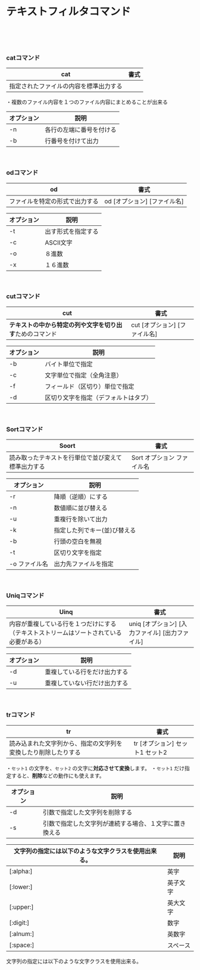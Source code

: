 # テキストフィルタコマンド
<br>
<br>
<br>

###  catコマンド
| cat | 書式 |
|--|--|
| 指定されたファイルの内容を標準出力する |  |
・複数のファイル内容を１つのファイル内容にまとめることが出来る

| オプション | 説明 |
|--|--|
| -n | 各行の左端に番号を付ける |
| -b | 行番号を付けて出力 |

<br>


### odコマンド
|od| 書式 |
|--|--|
| ファイルを特定の形式で出力する | od [オプション] [ファイル名] |

| オプション | 説明 |
|--|--|
| -t | 出す形式を指定する |
| -c | ASCII文字 |
| -o | ８進数 |
| -x | １６進数 |

<br>

### cutコマンド
| cut | 書式 |
|--|--|
| **テキストの中から特定の列や文字を切り出す**ためのコマンド | cut [オプション] [ファイル名] |

| オプション | 説明 |
|--|--|
| -b | バイト単位で指定 |
| -c | 文字単位で指定（全角注意） |
| -f | フィールド（区切り）単位で指定 |
| -d | 区切り文字を指定（デフォルトはタブ） |

<br>

### Sortコマンド

| Soort | 書式　 |
|--|--|
| 読み取ったテキストを行単位で並び変えて標準出力する | Sort オプション ファイル名 |

| オプション | 説明 |   
|--|--|
| -r | 降順（逆順）にする |        
| -n | 数値順に並び替える |
| -u | 重複行を除いて出力 |
| -k | 指定した列でキー(並)び替える |
| -b | 行頭の空白を無視 |
| -t | 区切り文字を指定 |
| -o ファイル名 | 出力先ファイルを指定 |
 

<br>

### Uniqコマンド

| Uinq | 書式 |
|--|--|
| 内容が重複している行を１つだけにする（テキストストリームはソートされている必要がある） | uniq [オプション] [入力ファイル] [出力ファイル] |

| オプション | 説明 |
|--|--|
| -d | 重複している行をだけ出力する |
| -u | 重複していない行だけ出力する |


<br>

### trコマンド
| tr | 書式 |
|-----|----|
| 読み込まれた文字列から、指定の文字列を変換したり削除したりする | tr [オプション] セット1 セット2 |
・`セット1` の文字を、`セット2` の文字に**対応させて変換**します。
・`セット1` だけ指定すると、**削除**などの動作にも使えます。

| オプション | 説明 |
|--|--|
| -d | 引数で指定した文字列を削除する |
| -s | 引数で指定した文字列が連続する場合、１文字に置き換える |

| 文字列の指定には以下のような文字クラスを使用出来る。 | 説明 |
|--|--|
| [:alpha:] | 英字 |
| [:lower:] | 英子文字 |
| [:upper:] | 英大文字 |
| [:digit:] | 数字 |
| [:alnum:] | 英数字 |
| [:space:] | スペース |

文字列の指定には以下のような文字クラスを使用出来る。

